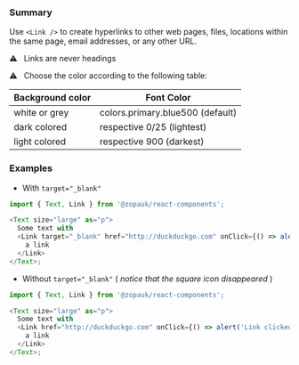 ### Summary

Use `<Link />` to create hyperlinks to other web pages, files, locations within the same page, email addresses, or any other URL.

⚠️ &nbsp; Links are never headings

⚠️ &nbsp; Choose the color according to the following table:

| Background color | Font Color                       |
| ---------------- | -------------------------------- |
| white or grey    | colors.primary.blue500 (default) |
| dark colored     | respective 0/25 (lightest)       |
| light colored    | respective 900 (darkest)         |

### Examples

- With `target="_blank"`

```js
import { Text, Link } from '@zopauk/react-components';

<Text size="large" as="p">
  Some text with
  <Link target="_blank" href="http://duckduckgo.com" onClick={() => alert('Link clicked!')}>
    a link
  </Link>
</Text>;
```

- Without `target="_blank"` ( _notice that the square icon disappeared_ )

```js
import { Text, Link } from '@zopauk/react-components';

<Text size="large" as="p">
  Some text with
  <Link href="http://duckduckgo.com" onClick={() => alert('Link clicked!')}>
    a link
  </Link>
</Text>;
```
